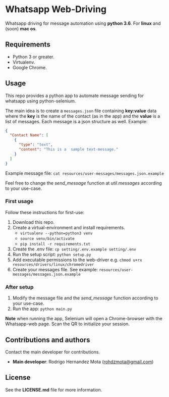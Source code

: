 # Whatsapp Web-Driving

Whatsapp driving for message automation using **python 3.6**.
For **linux** and (soon) **mac os**.

## Requirements

* Python 3 or greater.
* Virtualenv.
* Google Chrome.

## Usage

This repo provides a python app to automate message sending for whatsapp using python-selenium.

The main idea is to create a `messages.json` file containing **key:value** 
data where the **key** is the name of the contact (as in the app) 
and the **value** is a list of messages. 
Each message is a json structure as well. Example:
```json
{
  "Contact Name": [
    {
      "type": "text",
      "content": "This is a  sample text-message."
    }
  ]
}
```

Example message file: `cat resources/user-messages/messages.json.example`

Feel free to change the *send_message* function at *util.messages* according to your use-case.

### First usage

Follow these instructions for first-use:

1. Download this repo.
1. Create a virtual-environment and install requirements.
    * `virtualenv --python=python3 venv`
    * `source venv/bin/activate`
    * `pip install -r requirements.txt`
1. Create the .env file: `cp setting/.env.example setting/.env`
1. Run the setup script: `python setup.py`
1. Add executable permissions to the web-driver e.g. `chmod u+rx resources/drivers/linux/chromedriver`
1. Create your messages file. See example: `resources/user-messages/messages.json.example`


### After setup

1. Modify the message file and the *send_message* function according to your use-case.
1. Run the app: `python main.py`

**Note** when running the app, Selenium will open a Chrome-browser with the Whatsapp-web page. Scan the QR to initialize your session.


## Contributions and authors

Contact the main developer for contributions. 

* **Main developer**: Rodrigo Hernandez Mota (rohdzmota@gmail.com)

## License

See the **LICENSE.md** file for more information.